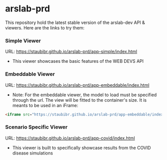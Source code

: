 # arslab-prd

This repository hold the latest stable version of the arslab-dev API & viewers. Here are the links to try them:

<h3>Simple Viewer</h3>
  
  URL: https://staubibr.github.io/arslab-prd/app-simple/index.html
  
  * This viewer showcases the basic features of the WEB DEVS API
  
<h3>Embeddable Viewer</h3>

  URL: https://staubibr.github.io/arslab-prd/app-embeddable/index.html
  
  * Note: For the embeddable viewer, the model to load must be specified through the url. The view will be fitted to the container's size. It is meants to be used in an iFrame: 
  ```html
  <iframe src="https://staubibr.github.io/arslab-prd/app-embeddable/index.html?model=CO2" style="width:800px;height:600px;"></iframe>
  ```
<h3>Scenario Specific Viewer</h3>

  URL: https://staubibr.github.io/arslab-prd/app-covid/index.html
  
  * This viewer is built to specifically showcase results from the COVID disease simulations
